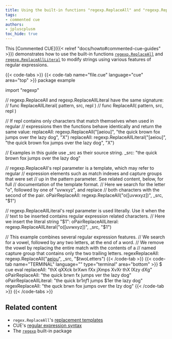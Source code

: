 ```yaml
---
title: Using the built-in functions "regexp.ReplaceAll" and "regexp.ReplaceAllLiteral" to modify strings
tags:
- commented cue
authors:
- jpluscplusm
toc_hide: true
---
```


This [Commented CUE]({{< relref "docs/howto#commented-cue-guides" >}})
demonstrates how to use the built-in functions
[`regexp.ReplaceAll`](https://pkg.go.dev/cuelang.org/go/pkg/regexp#ReplaceAll)
and
[`regexp.ReplaceAllLiteral`](https://pkg.go.dev/cuelang.org/go/pkg/regexp#ReplaceAllLiteral)
to modify strings using various features of regular expressions.

{{< code-tabs >}}
{{< code-tab name="file.cue" language="cue"  area="top" >}}
package example

import "regexp"

// regexp.ReplaceAll and regexp.ReplaceAllLiteral have the same signature:
//   func ReplaceAllLiteral( pattern, src, repl )
//   func ReplaceAll( pattern, src, repl )

// If repl contains only characters that match themselves when used in regular
// expressions then the functions behave identically and return the same value:
replaceAll: regexp.ReplaceAll("[aeiou]", "the quick brown fox jumps over the lazy dog", "X")
replaceAll: regexp.ReplaceAllLiteral("[aeiou]", "the quick brown fox jumps over the lazy dog", "X")

// Examples in this guide use _src as their source string.
_src: "the quick brown fox jumps over the lazy dog"

// regexp.ReplaceAll's repl parameter is a template, which may refer to regular
// expression elements such as match indexes and capture groups that were set
// up in the pattern parameter. See related content, below, for full
// documentation of the template format.
// Here we search for the letter "o", followed by one of "uvwxyz", and replace
// both characters with the second of the pair.
oPairReplaceAll: regexp.ReplaceAll("o([uvwxyz])", _src, "$1")

// regexp.ReplaceAllLiteral's repl parameter is used literally. Use it when the
// text to be inserted contains regular expression related characters.
// Here we insert the literal string "$1":
oPairReplaceAllLiteral: regexp.ReplaceAllLiteral("o([uvwxyz])", _src, "$1")

// This example combines several regular expression features.
// We search for a vowel, followed by any two letters, at the end of a word.
// We remove the vowel by replacing the entire match with the contents of a
// named capture group that contains only the two trailing letters.
regexReplaceAll: regexp.ReplaceAll("[aeiou](?P<twoLetters>\\w{2}\\b)", _src, "$twoLetters")
{{< /code-tab >}}
{{< code-tab name="TERMINAL" language="" type="terminal" area="bottom" >}}
$ cue eval
replaceAll:             "thX qXXck brXwn fXx jXmps XvXr thX lXzy dXg"
oPairReplaceAll:        "the quick brwn fx jumps ver the lazy dog"
oPairReplaceAllLiteral: "the quick br$1n f$1 jumps $1er the lazy dog"
regexReplaceAll:        "the quck brwn fox jumps over the lzy dog"
{{< /code-tab >}}
{{< /code-tabs >}}

## Related content

- `regex.ReplaceAll`'s
  [replacement templates](https://pkg.go.dev/cuelang.org/go/pkg/regexp#ReplaceAll)
- CUE's [regular expression syntax](https://golang.org/s/re2syntax)
- The [`regexp`](https://pkg.go.dev/cuelang.org/go/pkg/regexp) built-in package
